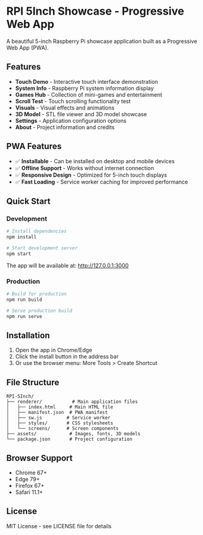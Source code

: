 # RPI 5Inch Showcase - Progressive Web App

A beautiful 5-inch Raspberry Pi showcase application built as a Progressive Web App (PWA).

## Features

- **Touch Demo** - Interactive touch interface demonstration
- **System Info** - Raspberry Pi system information display
- **Games Hub** - Collection of mini-games and entertainment
- **Scroll Test** - Touch scrolling functionality test
- **Visuals** - Visual effects and animations
- **3D Model** - STL file viewer and 3D model showcase
- **Settings** - Application configuration options
- **About** - Project information and credits

## PWA Features

- ✅ **Installable** - Can be installed on desktop and mobile devices
- ✅ **Offline Support** - Works without internet connection
- ✅ **Responsive Design** - Optimized for 5-inch touch displays
- ✅ **Fast Loading** - Service worker caching for improved performance

## Quick Start

### Development
```bash
# Install dependencies
npm install

# Start development server
npm start
```

The app will be available at: http://127.0.0.1:3000

### Production
```bash
# Build for production
npm run build

# Serve production build
npm run serve
```

## Installation

1. Open the app in Chrome/Edge
2. Click the install button in the address bar
3. Or use the browser menu: More Tools > Create Shortcut

## File Structure

```
RPI-5Inch/
├── renderer/           # Main application files
│   ├── index.html     # Main HTML file
│   ├── manifest.json  # PWA manifest
│   ├── sw.js         # Service worker
│   ├── styles/       # CSS stylesheets
│   └── screens/      # Screen components
├── assets/            # Images, fonts, 3D models
└── package.json       # Project configuration
```

## Browser Support

- Chrome 67+
- Edge 79+
- Firefox 67+
- Safari 11.1+

## License

MIT License - see LICENSE file for details

